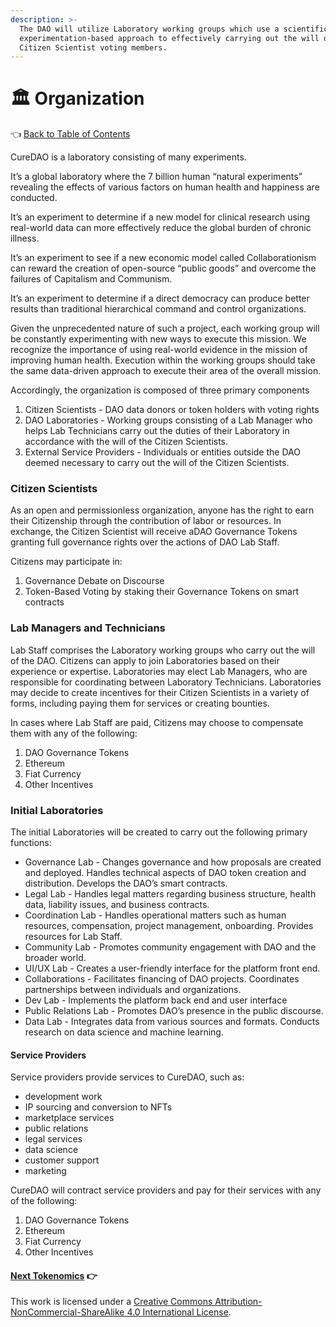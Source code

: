 ```yaml
---
description: >-
  The DAO will utilize Laboratory working groups which use a scientific
  experimentation-based approach to effectively carrying out the will of its
  Citizen Scientist voting members.
---
```


# 🏛 Organization

👈 [Back to Table of Contents](../)

CureDAO is a laboratory consisting of many experiments.

It’s a global laboratory where the 7 billion human “natural experiments” revealing the effects of various factors on human health and happiness are conducted.

It’s an experiment to determine if a new model for clinical research using real-world data can more effectively reduce the global burden of chronic illness.

It’s an experiment to see if a new economic model called Collaborationism can reward the creation of open-source “public goods” and overcome the failures of Capitalism and Communism.

It’s an experiment to determine if a direct democracy can produce better results than traditional hierarchical command and control organizations.

Given the unprecedented nature of such a project, each working group will be constantly experimenting with new ways to execute this mission. We recognize the importance of using real-world evidence in the mission of improving human health. Execution within the working groups should take the same data-driven approach to execute their area of the overall mission.

Accordingly, the organization is composed of three primary components

1. Citizen Scientists - DAO data donors or token holders with voting rights
2. DAO Laboratories - Working groups consisting of a Lab Manager who helps Lab Technicians carry out the duties of their Laboratory in accordance with the will of the Citizen Scientists.
3. External Service Providers - Individuals or entities outside the DAO deemed necessary to carry out the will of the Citizen Scientists.

### Citizen Scientists

As an open and permissionless organization, anyone has the right to earn their Citizenship through the contribution of labor or resources. In exchange, the Citizen Scientist will receive aDAO Governance Tokens granting full governance rights over the actions of DAO Lab Staff.

Citizens may participate in:

1. Governance Debate on Discourse
2. Token-Based Voting by staking their Governance Tokens on smart contracts

### Lab Managers and Technicians

Lab Staff comprises the Laboratory working groups who carry out the will of the DAO. Citizens can apply to join Laboratories based on their experience or expertise. Laboratories may elect Lab Managers, who are responsible for coordinating between Laboratory Technicians. Laboratories may decide to create incentives for their Citizen Scientists in a variety of forms, including paying them for services or creating bounties.

In cases where Lab Staff are paid, Citizens may choose to compensate them with any of the following:

1. DAO Governance Tokens
2. Ethereum
3. Fiat Currency
4. Other Incentives

### Initial Laboratories

The initial Laboratories will be created to carry out the following primary functions:

* Governance Lab - Changes governance and how proposals are created and deployed. Handles technical aspects of DAO token creation and distribution. Develops the DAO’s smart contracts.
* Legal Lab - Handles legal matters regarding business structure, health data, liability issues, and business contracts.
* Coordination Lab - Handles operational matters such as human resources, compensation, project management, onboarding.  Provides resources for Lab Staff.
* Community Lab - Promotes community engagement with DAO and the broader world.
* UI/UX Lab - Creates a user-friendly interface for the platform front end.
* Collaborations - Facilitates financing of DAO projects. Coordinates partnerships between individuals and organizations.
* Dev Lab - Implements the platform back end and user interface
* Public Relations Lab - Promotes DAO’s presence in the public discourse.
* Data Lab - Integrates data from various sources and formats. Conducts research on data science and machine learning.

#### Service Providers

Service providers provide services to CureDAO, such as:

* development work
* IP sourcing and conversion to NFTs
* marketplace services
* public relations
* legal services
* data science
* customer support
* marketing

CureDAO will contract service providers and pay for their services with any of the following:

1. DAO Governance Tokens
2. Ethereum
3. Fiat Currency
4. Other Incentives

#### [Next Tokenomics](6-tokenomics.md) 👉

This work is licensed under a [Creative Commons Attribution-NonCommercial-ShareAlike 4.0 International License](http://creativecommons.org/licenses/by-nc-sa/4.0/).
